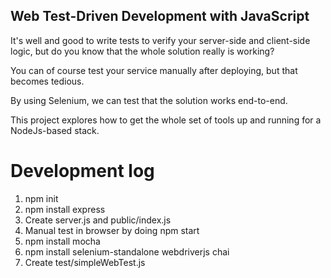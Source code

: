 Web Test-Driven Development with JavaScript
-------------------------------------------

It's well and good to write tests to verify your server-side
and client-side logic, but do you know that the whole
solution really is working?

You can of course test your service manually after
deploying, but that becomes tedious.

By using Selenium, we can test that the solution works
end-to-end.

This project explores how to get the whole set of tools
up and running for a NodeJs-based stack.

Development log
===============

1. npm init
2. npm install express
3. Create server.js and public/index.js
4. Manual test in browser by doing npm start
5. npm install mocha
6. npm install selenium-standalone webdriverjs chai
7. Create test/simpleWebTest.js

